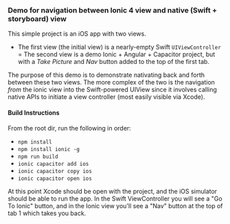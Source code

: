 ### Demo for navigation between Ionic 4 view and native (Swift + storyboard) view

This simple project is an iOS app with two views.
- The first view (the initial view) is a nearly-empty Swift `UIViewController` 
= The second view is a demo Ionic + Angular + Capacitor project, but with a *Take Picture* and *Nav* button added to the top of the first tab.

The purpose of this demo is to demonstrate nativating back and forth between these two views. The more complex of the two is the navigation *from* the ionic view into the Swift-powered UIView since it involves calling native APIs to initiate a view controller (most easily visible via Xcode).

#### Build Instructions
From the root dir, run the following in order:
- `npm install`
- `npm install ionic -g`
- `npm run build`
- `ionic capacitor add ios`
- `ionic capacitor copy ios`
- `ionic capacitor open ios`

At this point Xcode should be open with the project, and the iOS simulator should be able to run the app. In the Swift ViewController you will see a "Go To Ionic" button, and in the Ionic view you'll see a "Nav" button at the top of tab 1 which takes you back.
